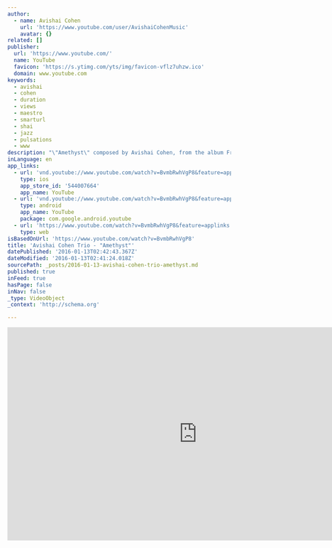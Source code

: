 ```yaml
---
author:
  - name: Avishai Cohen
    url: 'https://www.youtube.com/user/AvishaiCohenMusic'
    avatar: {}
related: []
publisher:
  url: 'https://www.youtube.com/'
  name: YouTube
  favicon: 'https://s.ytimg.com/yts/img/favicon-vflz7uhzw.ico'
  domain: www.youtube.com
keywords:
  - avishai
  - cohen
  - duration
  - views
  - maestro
  - smarturl
  - shai
  - jazz
  - pulsations
  - www
description: "\"Amethyst\" composed by Avishai Cohen, from the album From Darkness (Feb 2015). Released through Razdaz Recordz and is available on CD, Download & Vinyl. The CD is available on Avishai's online store here: www.avishaicohen.com/digitalshop iTunes: http://smarturl.it/acohenfromdarkness Amazon : http://smarturl.it/fromdarknessamazon Qobuz : http://smarturl.it/fromdarknessqobuz FNAC : http://smarturl.it/fromdarknessfnac US/CANADA: http://www.amazon.com/Darkness-Avishai-Cohen/dp/B00SLR1F8U/ref=sr_1_2?ie=UTF8&qid=1422562767&sr=8-2&keywords=avishai+cohen+from+darkness Line up: Avishai Cohen - bass Nitai Hershkovits - piano Daniel Dor - drums Video filmed and edited by Nilento Studio."
inLanguage: en
app_links:
  - url: 'vnd.youtube://www.youtube.com/watch?v=BvmbRwhVgP8&feature=applinks'
    type: ios
    app_store_id: '544007664'
    app_name: YouTube
  - url: 'vnd.youtube://www.youtube.com/watch?v=BvmbRwhVgP8&feature=applinks'
    type: android
    app_name: YouTube
    package: com.google.android.youtube
  - url: 'https://www.youtube.com/watch?v=BvmbRwhVgP8&feature=applinks'
    type: web
isBasedOnUrl: 'https://www.youtube.com/watch?v=BvmbRwhVgP8'
title: 'Avishai Cohen Trio - "Amethyst"'
datePublished: '2016-01-13T02:42:43.367Z'
dateModified: '2016-01-13T02:41:24.018Z'
sourcePath: _posts/2016-01-13-avishai-cohen-trio-amethyst.md
published: true
inFeed: true
hasPage: false
inNav: false
_type: VideoObject
_context: 'http://schema.org'

---
```

<iframe src="https://cdn.embedly.com/widgets/media.html?src=https%3A%2F%2Fwww.youtube.com%2Fembed%2FBvmbRwhVgP8%3Ffeature%3Doembed&amp;url=https%3A%2F%2Fwww.youtube.com%2Fwatch%3Fv%3DBvmbRwhVgP8&amp;image=https%3A%2F%2Fi.ytimg.com%2Fvi%2FBvmbRwhVgP8%2Fhqdefault.jpg&amp;key=b7d04c9b404c499eba89ee7072e1c4f7&amp;type=text%2Fhtml&amp;schema=youtube" width="854" height="480" scrolling="no" frameborder="0" allowfullscreen="allowfullscreen" style=""></iframe>